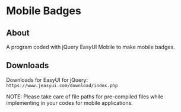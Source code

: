 # Mobile Badges

## About

A program coded with jQuery EasyUI Mobile to make mobile badges.

## Downloads

Downloads for EasyUI for jQuery: `https://www.jeasyui.com/download/index.php`

NOTE: Please take care of file paths for pre-compiled files while implementing in your codes for mobile applications.
